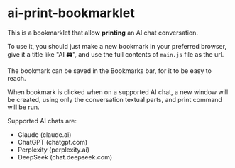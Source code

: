 # ai-print-bookmarklet

This is a bookmarklet that allow <b>printing</b> an AI chat conversation.

To use it, you should just make a new bookmark in your preferred browser, give it a title like "AI 🖨", and use the full contents of `main.js` file as the url.

The bookmark can be saved in the Bookmarks bar, for it to be easy to reach.

When bookmark is clicked when on a supported AI chat, a new window will be created, using only the conversation textual parts, and print command will be run.

Supported AI chats are:
 - Claude (claude.ai)
 - ChatGPT (chatgpt.com)
 - Perplexity (perplexity.ai)
 - DeepSeek (chat.deepseek.com)
